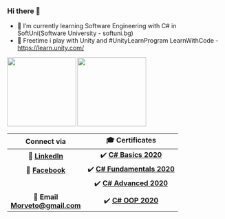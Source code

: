 ### Hi there 👋



 
- :school: I’m currently learning Software Engineering with C# in SoftUni(Software University - softuni.bg)
- :mount_fuji: Freetime  i play with Unity and #UnityLearnProgram
 LearnWithCode - https://learn.unity.com/

<div>
<img height="160" align="left" src="https://github-readme-stats.vercel.app/api?username=RadoslavDimitrov&count_private=true&show_icons=true&theme=tokyonight" />
 </div>

<div>
  <img height="160" src="https://github-readme-stats.vercel.app/api/top-langs/?username=RadoslavDimitrov&count_private=true&layout=compact&theme=tokyonight" />
</div>

| Connect via | 🎓 Certificates |
| :-: | :-: |
| 💼 [**LinkedIn**](https://www.linkedin.com/in/radoslav-dimitrov-3678b4165/)|:heavy_check_mark: [**C# Basics 2020**](https://softuni.bg/certificates/details/78221/047406c0)
| 👀 [**Facebook**](https://www.facebook.com/radoslav.dimitrov.9066)|  :heavy_check_mark: [**C# Fundamentals 2020**](https://softuni.bg/certificates/details/86215/9695c667)|
|| :heavy_check_mark: [**C# Advanced 2020**](https://softuni.bg/certificates/details/90289/0449e268)|
| :e-mail: **Email <br/> Morveto@gmail.com**|:heavy_check_mark: [**C# OOP 2020**](https://softuni.bg/certificates/details/95747/36a1f598)|
<!--
**RadoslavDimitrov/RadoslavDimitrov** is a ✨ _special_ ✨ repository because its `README.md` (this file) appears on your GitHub profile.

